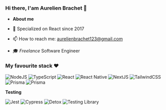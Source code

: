 ### Hi there, I'am Aurelien Brachet 👋

- **About me**

- 🚀 Specialized on React since 2017
- 📫 How to reach me: aurelienbrachet123@gmail.com
- 🎓 _Freelance_ Software Engineer

### My favourite stack ❤️

![NodeJS](https://img.shields.io/badge/Node.js-339933?style=for-the-badge&logo=nodedotjs&logoColor=white) ![TypeScript](https://img.shields.io/badge/TypeScript-007ACC?style=for-the-badge&logo=typescript&logoColor=white)
![React](https://img.shields.io/badge/React-20232A?style=for-the-badge&logo=react&logoColor=61DAFB) ![React Native](https://img.shields.io/badge/React_Native-20232A?style=for-the-badge&logo=react&logoColor=61DAFB) ![NextJS](https://img.shields.io/badge/next.js-000000?style=for-the-badge&logo=nextdotjs&logoColor=white) ![TailwindCSS](https://img.shields.io/badge/Tailwind_CSS-38B2AC?style=for-the-badge&logo=tailwind-css&logoColor=white)
![Prisma](https://img.shields.io/badge/Express.js-000000?style=for-the-badge&logo=express&logoColor=white) ![Prisma](https://img.shields.io/badge/prisma-1B222D?style=for-the-badge&logo=prisma&logoColor=white)

**Testing**

![Jest](https://img.shields.io/badge/Jest-C21325?style=for-the-badge&logo=jest&logoColor=white) ![Cypress](https://img.shields.io/badge/Cypress-17202C?style=for-the-badge&logo=cypress&logoColor=white) ![Detox](https://img.shields.io/badge/Detox-000000?style=for-the-badge&logo=dash&logoColor=white) ![Testing Library](https://img.shields.io/badge/Testing_Library-C21325?style=for-the-badge&logo=Supabase&logoColor=white)
